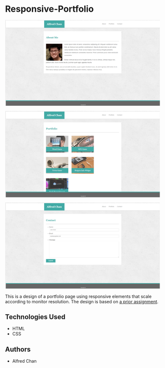 # Responsive-Portfolio

![Main page of website](assets/images/site1.png "Screenshot of main page")

![Portfolio page of website](assets/images/site2.png "Screenshot of portfolio page")

![Contacts page of website](assets/images/site3.png "Screenshot of contact page")

This is a design of a portfolio page using responsive elements that scale according to monitor resolution. The design is based on [a prior assignment](https://github.com/b0bland/Basic-Portfolio).

## Technologies Used

* HTML
* CSS

## Authors

* Alfred Chan
